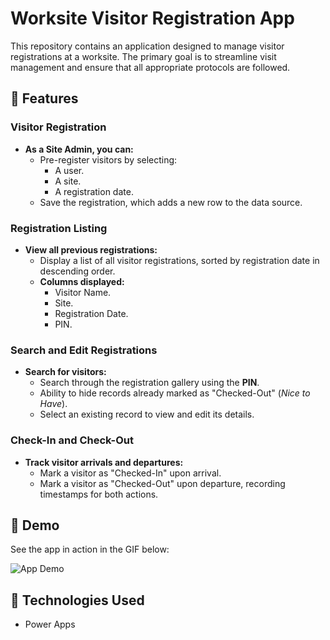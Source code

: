 # Worksite Visitor Registration App

This repository contains an application designed to manage visitor registrations at a worksite. The primary goal is to streamline visit management and ensure that all appropriate protocols are followed.

## 📝 Features

### Visitor Registration
- **As a Site Admin, you can:**
  - Pre-register visitors by selecting:
    - A user.
    - A site.
    - A registration date.
  - Save the registration, which adds a new row to the data source.

### Registration Listing
- **View all previous registrations:**
  - Display a list of all visitor registrations, sorted by registration date in descending order.
  - **Columns displayed:**
    - Visitor Name.
    - Site.
    - Registration Date.
    - PIN.

### Search and Edit Registrations
- **Search for visitors:**
  - Search through the registration gallery using the **PIN**.
  - Ability to hide records already marked as "Checked-Out" (*Nice to Have*).
  - Select an existing record to view and edit its details.

### Check-In and Check-Out
- **Track visitor arrivals and departures:**
  - Mark a visitor as "Checked-In" upon arrival.
  - Mark a visitor as "Checked-Out" upon departure, recording timestamps for both actions.

## 🎥 Demo

See the app in action in the GIF below:

![App Demo](AdminRegistration.gif)



## 🚀 Technologies Used
- Power Apps



